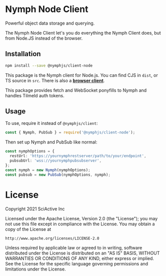 # Nymph Node Client

Powerful object data storage and querying.

The Nymph Node Client let's you do everything the Nymph Client does, but from Node.JS instead of the browser.

## Installation

```sh
npm install --save @nymphjs/client-node
```

This package is the Nymph client for Node.js. You can find CJS in `dist`, or TS source in `src`. There is also a **[browser client](https://github.com/sciactive/nymphjs/packages/client)**.

This package provides fetch and WebSocket ponyfills to Nymph and handles Tilmeld auth tokens.

## Usage

To use, require it instead of `@nymphjs/client`:

```ts
const { Nymph, PubSub } = require('@nymphjs/client-node');
```

Then set up Nymph and PubSub like normal:

```ts
const nymphOptions = {
  restUrl: 'https://yournymphrestserver/path/to/your/endpoint',
  pubsubUrl: 'wss://yournymphpubsubserver',
};
const nymph = new Nymph(nymphOptions);
const pubsub = new PubSub(nymphOptions, nymph);
```

# License

Copyright 2021 SciActive Inc

Licensed under the Apache License, Version 2.0 (the "License");
you may not use this file except in compliance with the License.
You may obtain a copy of the License at

    http://www.apache.org/licenses/LICENSE-2.0

Unless required by applicable law or agreed to in writing, software
distributed under the License is distributed on an "AS IS" BASIS,
WITHOUT WARRANTIES OR CONDITIONS OF ANY KIND, either express or implied.
See the License for the specific language governing permissions and
limitations under the License.
